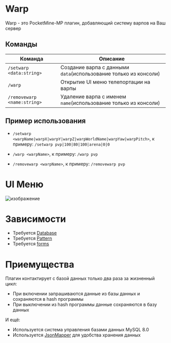 # Warp 
Warp - это PocketMine-MP плагин, добавляющий систему варпов на Ваш сервер

## Команды  
|  Команда  |  Описание  |
| ------------- | ------------- |
|  `/setwarp <data:string>`  |  Создание варпа с данными `data`(использование только из консоли)  |
|  `/warp`  |  Открытие UI меню телепортации на варпы  |
|  `/removewarp <name:string>`  |  Удаление варпа с именем `name`(использование только из консоли)  |

## Пример использования
- `/setwarp <warpName|warpX|warpY|warpZ|warpWorldName|warpYaw|warpPitch>`,
к примеру: `/setwarp pvp|100|80|100|arena|0|0`

- `/warp <warpName>`,
к примеру: `/warp pvp`
  
- `/removewarp <warpName>`,
к примеру: `/removewarp pvp`

# UI Меню 
![изображение](https://user-images.githubusercontent.com/103766080/219941089-980a467e-9768-463c-8255-687c187d44f1.png)

# Зависимости
- Требуется [Database](github.com/DenOrekhov567/Database)
- Требуется [Pattern](github.com/DenOrekhov567/Pattern)
- Требуется [forms](github.com/Frago9876543210/forms)

# Приемущества
Плагин контактирует с базой данных только два раза за жизненный цикл:
- При включении запрашиваются данные из базы данных и сохраняются в hash программы
- При выключении из hash программы данные сохраняются в базу данных

И ещё:
- Используется система управления базами данных MySQL 8.0 
- Используется [JsonMapper](github.com/cweiske/jsonmapper) для удобства хранения данных
